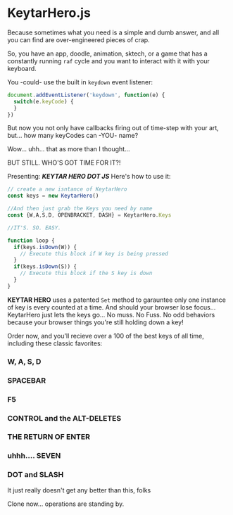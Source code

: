 # KeytarHero.js
Because sometimes what you need is a simple and dumb answer, and all you can find are over-engineered pieces of crap.

So, you have an app, doodle, animation, sktech, or a game that has a constantly running `raf` cycle and you want to interact with it with your keyboard.

You -could- use the built in `keydown` event listener:

```javascript
document.addEventListener('keydown', function(e) { 
  switch(e.keyCode) {
  }
})
```
But now you not only have callbacks firing out of time-step with your art, but... how many keyCodes can -YOU- name?

Wow... uhh... that as more than I thought...

BUT STILL. WHO'S GOT TIME FOR IT?!

Presenting: ***KEYTAR HERO DOT JS***
Here's how to use it:

```javascript
// create a new isntance of KeytarHero
const keys = new KeytarHero()

//And then just grab the Keys you need by name
const {W,A,S,D, OPENBRACKET, DASH} = KeytarHero.Keys

//IT'S. SO. EASY.

function loop {
  if(keys.isDown(W)) {
    // Execute this block if W key is being pressed
  }
  if(keys.isDown(S)) {
    // Execute this block if the S key is down
  }
}

``` 

**KEYTAR HERO** uses a patented `Set` method to garauntee only one instance of key is every counted at a time. And  should
your browser lose focus... KeytarHero just lets the keys go... No muss. No Fuss. No odd behaviors because your browser things you're still holding down a key!


Order now, and you'll recieve over a 100 of the best keys of all time, including these classic favorites:

### W, A, S, D

### SPACEBAR

### F5

### CONTROL and the ALT-DELETES

### THE RETURN OF ENTER

### uhhh.... SEVEN

### DOT and SLASH

It just really doesn't get any better than this, folks


Clone now... operations are standing by.

